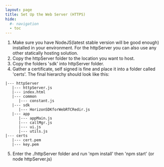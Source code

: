 ```yaml
---
layout: page
title: Set Up the Web Server (HTTPS)
hide:
  #- navigation
  - toc
---
```


1. Make sure you have NodeJS(latest stable version will be good enough) installed in your environment. For the httpServer you can also use any other statically hosting solution.
2. Copy the httpServer folder to the location you want to host.
3. Copy the folders 'sdk' into httpServer folder.
4. Gather a certificate, self signed is fine and place it into a folder called 'certs'. The final hierarchy should look like this:
```
|--- httpServer
   |--- httpServer.js
   |--- index.html
   |--- common
      |--- constant.js
   |--- sdk
      |--- HorizonSDKforWebRTCRedir.js
   |--- app
      |--- appMain.js
      |--- callMgr.js
      |--- ui.js
      |--- utils.js
|--- certs
   |--- cert.pem
   |--- key.pem
```
5. Enter the ./httpServer folder and run 'npm install' then 'npm start' (or node httpServer.js)
